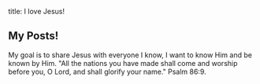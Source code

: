 title: I love Jesus!
## My Posts!

My goal is to share Jesus with everyone I know, I want to know Him and be known by Him. "All the nations you have made shall come and worship before you, O Lord, and shall glorify your name." Psalm 86:9.


